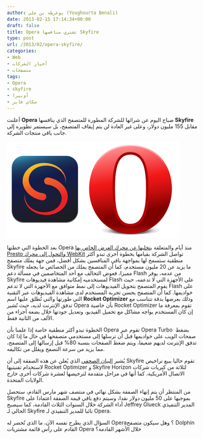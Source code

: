 ```yaml
---
author: يوغرطة بن علي (Youghourta Benali)
date: 2013-02-15 17:14:34+00:00
draft: false
title: Opera تشتري منافسها Skyfire
type: post
url: /2013/02/opera-skyfire/
categories:
- Web
- أخبار الشركات
- متصفحات
tags:
- Opera
- skyfire
- أوبيرا
- سكاي فاير
---
```


أعلنت **Opera** صباح اليوم عن شرائها للشركة المطورة للمتصفح الذي ينافسها **Skyfire** مقابل 155 مليون دولار، وعلى غير العادة لن يتم إيقاف المتصفح، بل سيستمر تطويره إلى جانب باقي منتجات الشركة.




[![opera-skyfire](opera-skyfire.png)
](opera-skyfire.png)




بعد الخطوة التي خطتها Opera منذ أيام والمتعلقة ب[تخليها عن محرك العرض الخاص بها Presto والتحول إلى محرك WebKit](https://www.it-scoop.com/2013/02/opera-moves-to-webkit/) تواصل الشركة بقيامها بخطوة أخرى تبدو أكثر منطقية ستسمح لها بمواجهة باقي المنافسين بشكل أفضل، فمن جهة يملك متصفح Skyfire ما يزيد عن 20 مليون مستخدم، كما أن المتصفح يملك من الخصائص ما يجعله مميزا، فعوض التحالف مع أحد المتخاصمين في مسألة دعم Flash من عدمه، يوفر Skyfire لمستخدميه إمكانية مشاهدة فيديوهات Flash على الأجهزة التي لا تدعمه، حيث يقوم المتصفح بتحويل الفيديوهات إلى نمط متوافق مع الأجهزة التي لا تدعم Flash على خواديمها. كما أن المتصفح يحسن تجربة المستخدم لدى مشاهدة الفيديوهات عبر التقنية التي طورتها والتي تُطلق عليها اسم **Rocket Optimizer** وذلك بعرضها بدقة تتناسب مع تدفق الإنترنت لديه، حيث تُشير Opera بأن خاصية Rocket Optimizer تقوم بمعرفة ما إن كان المستخدم يواجه مشاكل مع تحميل الفيديو، وتعديل جودتها خلال بضعة أجزاء من الألف من الثانية فقط.




الخطوة تبدو أكثر منطقية خاصة إذا علمنا بأن Opera تقوم عبر Opera Turbo  بضغط صفحات الويب على خواديمها قبل أن ترسلها إلى مستخدمي متصفحها في حال ما إذا كان تدفق الإنترنت لديهم ضعيفا، ويتم ضغط الصفحات بنسبة 80% قبل إرسالها إلى المتصفح، مما يزيد من سرعة التصفح ويقلل من تكاليفه.




يُشير [البيان الصحفي](http://www.opera.com/press/releases/2013/02/15/) الذي يُعلن عن هذه الصفقة إلى أن Skyfire تقوم حاليا ببيع تراخيص لاستخدام تقنيتيها Rocket Optimizer و Skyfire Horizon لثلاثة من كبريات شركات الاتصال الأمريكية، كما أنها في مراحل متقدمة لترخيصها لعشرة شركات أخرى خارج الولايات المتحدة.




من المنتظر أن يتم إنهاء الصفقة بشكل نهائي في منتصف شهر مارس القادم، ستحصل Skyfire بموجبها على 50 مليون دولار نقدا، وسيتم دفع باقي قيمة الصفقة اعتمادا على أداء الشركة خلال السنوات الثلاث القادمة، كما سيصبح Jeffrey Glueck المدير التنفيذي الحالي لـ Skyfire نائبا للمدير التنفيذي لـ Opera.




السؤال الذي يطرح نفسه الآن، ما الذي تُحضر له Opera؟ وهل سيكون متصفح Dolphin القادم على رأس قائمة مشتريات Opera خلال الأشهر القادمة؟

